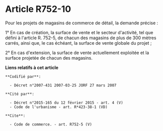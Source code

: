 # Article R752-10

Pour les projets de magasins de commerce de détail, la demande précise :

1° En cas de création, la surface de vente et le secteur d'activité, tel que défini à l'article R. 752-5, de chacun des
magasins de plus de 300 mètres carrés, ainsi que, le cas échéant, la surface de vente globale du projet ;

2° En cas d'extension, la surface de vente actuellement exploitée et la surface projetée de chacun des magasins.

**Liens relatifs à cet article**

	**Codifié par**:

	  - Décret n°2007-431 2007-03-25 JORF 27 mars 2007

	**Cité par**:

	  - Décret n°2015-165 du 12 février 2015 - art. 4 (V)
	  - Code de l'urbanisme - art. R*423-38-1 (VD)

	**Cite**:

	  - Code de commerce. - art. R752-5 (V)
